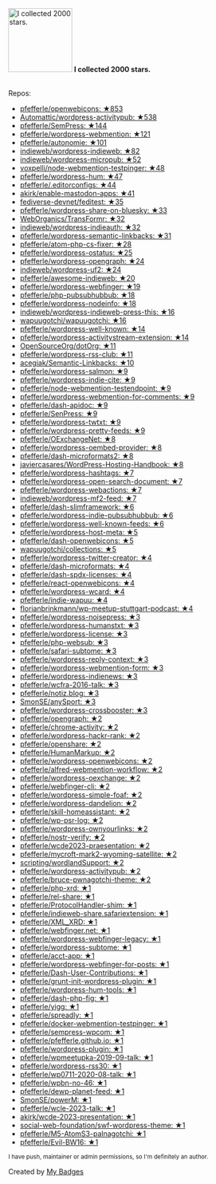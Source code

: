 <img src="https://my-badges.github.io/my-badges/stars-2000.png" alt="I collected 2000 stars." title="I collected 2000 stars." width="128">
<strong>I collected 2000 stars.</strong>
<br><br>

Repos:

* <a href="https://github.com/pfefferle/openwebicons">pfefferle/openwebicons: ★853</a>
* <a href="https://github.com/Automattic/wordpress-activitypub">Automattic/wordpress-activitypub: ★538</a>
* <a href="https://github.com/pfefferle/SemPress">pfefferle/SemPress: ★144</a>
* <a href="https://github.com/pfefferle/wordpress-webmention">pfefferle/wordpress-webmention: ★121</a>
* <a href="https://github.com/pfefferle/autonomie">pfefferle/autonomie: ★101</a>
* <a href="https://github.com/indieweb/wordpress-indieweb">indieweb/wordpress-indieweb: ★82</a>
* <a href="https://github.com/indieweb/wordpress-micropub">indieweb/wordpress-micropub: ★52</a>
* <a href="https://github.com/voxpelli/node-webmention-testpinger">voxpelli/node-webmention-testpinger: ★48</a>
* <a href="https://github.com/pfefferle/wordpress-hum">pfefferle/wordpress-hum: ★47</a>
* <a href="https://github.com/pfefferle/.editorconfigs">pfefferle/.editorconfigs: ★44</a>
* <a href="https://github.com/akirk/enable-mastodon-apps">akirk/enable-mastodon-apps: ★41</a>
* <a href="https://github.com/fediverse-devnet/feditest">fediverse-devnet/feditest: ★35</a>
* <a href="https://github.com/pfefferle/wordpress-share-on-bluesky">pfefferle/wordpress-share-on-bluesky: ★33</a>
* <a href="https://github.com/WebOrganics/TransFormr">WebOrganics/TransFormr: ★32</a>
* <a href="https://github.com/indieweb/wordpress-indieauth">indieweb/wordpress-indieauth: ★32</a>
* <a href="https://github.com/pfefferle/wordpress-semantic-linkbacks">pfefferle/wordpress-semantic-linkbacks: ★31</a>
* <a href="https://github.com/pfefferle/atom-php-cs-fixer">pfefferle/atom-php-cs-fixer: ★28</a>
* <a href="https://github.com/pfefferle/wordpress-ostatus">pfefferle/wordpress-ostatus: ★25</a>
* <a href="https://github.com/pfefferle/wordpress-opengraph">pfefferle/wordpress-opengraph: ★24</a>
* <a href="https://github.com/indieweb/wordpress-uf2">indieweb/wordpress-uf2: ★24</a>
* <a href="https://github.com/pfefferle/awesome-indieweb">pfefferle/awesome-indieweb: ★20</a>
* <a href="https://github.com/pfefferle/wordpress-webfinger">pfefferle/wordpress-webfinger: ★19</a>
* <a href="https://github.com/pfefferle/php-pubsubhubbub">pfefferle/php-pubsubhubbub: ★18</a>
* <a href="https://github.com/pfefferle/wordpress-nodeinfo">pfefferle/wordpress-nodeinfo: ★18</a>
* <a href="https://github.com/indieweb/wordpress-indieweb-press-this">indieweb/wordpress-indieweb-press-this: ★16</a>
* <a href="https://github.com/wapuugotchi/wapuugotchi">wapuugotchi/wapuugotchi: ★16</a>
* <a href="https://github.com/pfefferle/wordpress-well-known">pfefferle/wordpress-well-known: ★14</a>
* <a href="https://github.com/pfefferle/wordpress-activitystream-extension">pfefferle/wordpress-activitystream-extension: ★14</a>
* <a href="https://github.com/OpenSourceOrg/dotOrg">OpenSourceOrg/dotOrg: ★11</a>
* <a href="https://github.com/pfefferle/wordpress-rss-club">pfefferle/wordpress-rss-club: ★11</a>
* <a href="https://github.com/acegiak/Semantic-Linkbacks">acegiak/Semantic-Linkbacks: ★10</a>
* <a href="https://github.com/pfefferle/wordpress-salmon">pfefferle/wordpress-salmon: ★9</a>
* <a href="https://github.com/pfefferle/wordpress-indie-cite">pfefferle/wordpress-indie-cite: ★9</a>
* <a href="https://github.com/pfefferle/node-webmention-testendpoint">pfefferle/node-webmention-testendpoint: ★9</a>
* <a href="https://github.com/pfefferle/wordpress-webmention-for-comments">pfefferle/wordpress-webmention-for-comments: ★9</a>
* <a href="https://github.com/pfefferle/dash-apidoc">pfefferle/dash-apidoc: ★9</a>
* <a href="https://github.com/pfefferle/SenPress">pfefferle/SenPress: ★9</a>
* <a href="https://github.com/pfefferle/wordpress-twtxt">pfefferle/wordpress-twtxt: ★9</a>
* <a href="https://github.com/pfefferle/wordpress-pretty-feeds">pfefferle/wordpress-pretty-feeds: ★9</a>
* <a href="https://github.com/pfefferle/OExchangeNet">pfefferle/OExchangeNet: ★8</a>
* <a href="https://github.com/pfefferle/wordpress-oembed-provider">pfefferle/wordpress-oembed-provider: ★8</a>
* <a href="https://github.com/pfefferle/dash-microformats2">pfefferle/dash-microformats2: ★8</a>
* <a href="https://github.com/javiercasares/WordPress-Hosting-Handbook">javiercasares/WordPress-Hosting-Handbook: ★8</a>
* <a href="https://github.com/pfefferle/wordpress-hashtags">pfefferle/wordpress-hashtags: ★7</a>
* <a href="https://github.com/pfefferle/wordpress-open-search-document">pfefferle/wordpress-open-search-document: ★7</a>
* <a href="https://github.com/pfefferle/wordpress-webactions">pfefferle/wordpress-webactions: ★7</a>
* <a href="https://github.com/indieweb/wordpress-mf2-feed">indieweb/wordpress-mf2-feed: ★7</a>
* <a href="https://github.com/pfefferle/dash-slimframework">pfefferle/dash-slimframework: ★6</a>
* <a href="https://github.com/pfefferle/wordpress-indie-pubsubhubbub">pfefferle/wordpress-indie-pubsubhubbub: ★6</a>
* <a href="https://github.com/pfefferle/wordpress-well-known-feeds">pfefferle/wordpress-well-known-feeds: ★6</a>
* <a href="https://github.com/pfefferle/wordpress-host-meta">pfefferle/wordpress-host-meta: ★5</a>
* <a href="https://github.com/pfefferle/dash-openwebicons">pfefferle/dash-openwebicons: ★5</a>
* <a href="https://github.com/wapuugotchi/collections">wapuugotchi/collections: ★5</a>
* <a href="https://github.com/pfefferle/wordpress-twitter-creator">pfefferle/wordpress-twitter-creator: ★4</a>
* <a href="https://github.com/pfefferle/dash-microformats">pfefferle/dash-microformats: ★4</a>
* <a href="https://github.com/pfefferle/dash-spdx-licenses">pfefferle/dash-spdx-licenses: ★4</a>
* <a href="https://github.com/pfefferle/react-openwebicons">pfefferle/react-openwebicons: ★4</a>
* <a href="https://github.com/pfefferle/wordpress-wcard">pfefferle/wordpress-wcard: ★4</a>
* <a href="https://github.com/pfefferle/indie-wapuu">pfefferle/indie-wapuu: ★4</a>
* <a href="https://github.com/florianbrinkmann/wp-meetup-stuttgart-podcast">florianbrinkmann/wp-meetup-stuttgart-podcast: ★4</a>
* <a href="https://github.com/pfefferle/wordpress-noisepress">pfefferle/wordpress-noisepress: ★3</a>
* <a href="https://github.com/pfefferle/wordpress-humanstxt">pfefferle/wordpress-humanstxt: ★3</a>
* <a href="https://github.com/pfefferle/wordpress-license">pfefferle/wordpress-license: ★3</a>
* <a href="https://github.com/pfefferle/php-websub">pfefferle/php-websub: ★3</a>
* <a href="https://github.com/pfefferle/safari-subtome">pfefferle/safari-subtome: ★3</a>
* <a href="https://github.com/pfefferle/wordpress-reply-context">pfefferle/wordpress-reply-context: ★3</a>
* <a href="https://github.com/pfefferle/wordpress-webmention-form">pfefferle/wordpress-webmention-form: ★3</a>
* <a href="https://github.com/pfefferle/wordpress-indienews">pfefferle/wordpress-indienews: ★3</a>
* <a href="https://github.com/pfefferle/wcfra-2016-talk">pfefferle/wcfra-2016-talk: ★3</a>
* <a href="https://github.com/pfefferle/notiz.blog">pfefferle/notiz.blog: ★3</a>
* <a href="https://github.com/SmonSE/anySport">SmonSE/anySport: ★3</a>
* <a href="https://github.com/pfefferle/wordpress-crossbooster">pfefferle/wordpress-crossbooster: ★3</a>
* <a href="https://github.com/pfefferle/opengraph">pfefferle/opengraph: ★2</a>
* <a href="https://github.com/pfefferle/chrome-activity">pfefferle/chrome-activity: ★2</a>
* <a href="https://github.com/pfefferle/wordpress-hackr-rank">pfefferle/wordpress-hackr-rank: ★2</a>
* <a href="https://github.com/pfefferle/openshare">pfefferle/openshare: ★2</a>
* <a href="https://github.com/pfefferle/HumanMarkup">pfefferle/HumanMarkup: ★2</a>
* <a href="https://github.com/pfefferle/wordpress-openwebicons">pfefferle/wordpress-openwebicons: ★2</a>
* <a href="https://github.com/pfefferle/alfred-webmention-workflow">pfefferle/alfred-webmention-workflow: ★2</a>
* <a href="https://github.com/pfefferle/wordpress-oexchange">pfefferle/wordpress-oexchange: ★2</a>
* <a href="https://github.com/pfefferle/webfinger-cli">pfefferle/webfinger-cli: ★2</a>
* <a href="https://github.com/pfefferle/wordpress-simple-foaf">pfefferle/wordpress-simple-foaf: ★2</a>
* <a href="https://github.com/pfefferle/wordpress-dandelion">pfefferle/wordpress-dandelion: ★2</a>
* <a href="https://github.com/pfefferle/skill-homeassistant">pfefferle/skill-homeassistant: ★2</a>
* <a href="https://github.com/pfefferle/wp-psr-log">pfefferle/wp-psr-log: ★2</a>
* <a href="https://github.com/pfefferle/wordpress-ownyourlinks">pfefferle/wordpress-ownyourlinks: ★2</a>
* <a href="https://github.com/pfefferle/nostr-verify">pfefferle/nostr-verify: ★2</a>
* <a href="https://github.com/pfefferle/wcde2023-praesentation">pfefferle/wcde2023-praesentation: ★2</a>
* <a href="https://github.com/pfefferle/mycroft-mark2-wyoming-satellite">pfefferle/mycroft-mark2-wyoming-satellite: ★2</a>
* <a href="https://github.com/scripting/wordlandSupport">scripting/wordlandSupport: ★2</a>
* <a href="https://github.com/pfefferle/wordpress-activitypub">pfefferle/wordpress-activitypub: ★2</a>
* <a href="https://github.com/pfefferle/bruce-pwnagotchi-theme">pfefferle/bruce-pwnagotchi-theme: ★2</a>
* <a href="https://github.com/pfefferle/php-xrd">pfefferle/php-xrd: ★1</a>
* <a href="https://github.com/pfefferle/rel-share">pfefferle/rel-share: ★1</a>
* <a href="https://github.com/pfefferle/ProtocolHandler-shim">pfefferle/ProtocolHandler-shim: ★1</a>
* <a href="https://github.com/pfefferle/indieweb-share.safariextension">pfefferle/indieweb-share.safariextension: ★1</a>
* <a href="https://github.com/pfefferle/XML_XRD">pfefferle/XML_XRD: ★1</a>
* <a href="https://github.com/pfefferle/webfinger.net">pfefferle/webfinger.net: ★1</a>
* <a href="https://github.com/pfefferle/wordpress-webfinger-legacy">pfefferle/wordpress-webfinger-legacy: ★1</a>
* <a href="https://github.com/pfefferle/wordpress-subtome">pfefferle/wordpress-subtome: ★1</a>
* <a href="https://github.com/pfefferle/acct-app">pfefferle/acct-app: ★1</a>
* <a href="https://github.com/pfefferle/wordpress-webfinger-for-posts">pfefferle/wordpress-webfinger-for-posts: ★1</a>
* <a href="https://github.com/pfefferle/Dash-User-Contributions">pfefferle/Dash-User-Contributions: ★1</a>
* <a href="https://github.com/pfefferle/grunt-init-wordpress-plugin">pfefferle/grunt-init-wordpress-plugin: ★1</a>
* <a href="https://github.com/pfefferle/wordpress-hum-tools">pfefferle/wordpress-hum-tools: ★1</a>
* <a href="https://github.com/pfefferle/dash-php-fig">pfefferle/dash-php-fig: ★1</a>
* <a href="https://github.com/pfefferle/yigg">pfefferle/yigg: ★1</a>
* <a href="https://github.com/pfefferle/spreadly">pfefferle/spreadly: ★1</a>
* <a href="https://github.com/pfefferle/docker-webmention-testpinger">pfefferle/docker-webmention-testpinger: ★1</a>
* <a href="https://github.com/pfefferle/sempress-wpcom">pfefferle/sempress-wpcom: ★1</a>
* <a href="https://github.com/pfefferle/pfefferle.github.io">pfefferle/pfefferle.github.io: ★1</a>
* <a href="https://github.com/pfefferle/wordpress-plugin">pfefferle/wordpress-plugin: ★1</a>
* <a href="https://github.com/pfefferle/wpmeetupka-2019-09-talk">pfefferle/wpmeetupka-2019-09-talk: ★1</a>
* <a href="https://github.com/pfefferle/wordpress-rss30">pfefferle/wordpress-rss30: ★1</a>
* <a href="https://github.com/pfefferle/wp0711-2020-08-talk">pfefferle/wp0711-2020-08-talk: ★1</a>
* <a href="https://github.com/pfefferle/wpbn-no-46">pfefferle/wpbn-no-46: ★1</a>
* <a href="https://github.com/pfefferle/dewp-planet-feed">pfefferle/dewp-planet-feed: ★1</a>
* <a href="https://github.com/SmonSE/powerM">SmonSE/powerM: ★1</a>
* <a href="https://github.com/pfefferle/wcle-2023-talk">pfefferle/wcle-2023-talk: ★1</a>
* <a href="https://github.com/akirk/wcde-2023-presentation">akirk/wcde-2023-presentation: ★1</a>
* <a href="https://github.com/social-web-foundation/swf-wordpress-theme">social-web-foundation/swf-wordpress-theme: ★1</a>
* <a href="https://github.com/pfefferle/M5-AtomS3-palnagotchi">pfefferle/M5-AtomS3-palnagotchi: ★1</a>
* <a href="https://github.com/pfefferle/Evil-BW16">pfefferle/Evil-BW16: ★1</a>

<sup>I have push, maintainer or admin permissions, so I'm definitely an author.<sup>



Created by <a href="https://github.com/my-badges/my-badges">My Badges</a>